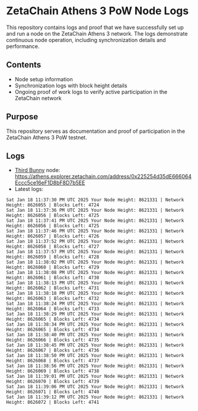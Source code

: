 # ZetaChain Athens 3 PoW Node Logs
This repository contains logs and proof that we have successfully set up and run a node on the ZetaChain Athens 3 network. The logs demonstrate continuous node operation, including synchronization details and performance.

## Contents
- Node setup information
- Synchronization logs with block height details
- Ongoing proof of work logs to verify active participation in the ZetaChain network

## Purpose
This repository serves as documentation and proof of participation in the ZetaChain Athens 3 PoW testnet.

## Logs

- [Third Bunny](https://thirdbunny.xyz/) node: https://athens.explorer.zetachain.com/address/0x225254d35dE666064Eccc5ce16eF1D8bF8D7b5EE
- Latest logs:
```
Sat Jan 18 11:37:30 PM UTC 2025 Your Node Height: 8621331 | Network Height: 8626055 | Blocks Left: 4724
Sat Jan 18 11:37:36 PM UTC 2025 Your Node Height: 8621331 | Network Height: 8626056 | Blocks Left: 4725
Sat Jan 18 11:37:41 PM UTC 2025 Your Node Height: 8621331 | Network Height: 8626056 | Blocks Left: 4725
Sat Jan 18 11:37:46 PM UTC 2025 Your Node Height: 8621331 | Network Height: 8626057 | Blocks Left: 4726
Sat Jan 18 11:37:52 PM UTC 2025 Your Node Height: 8621331 | Network Height: 8626058 | Blocks Left: 4727
Sat Jan 18 11:37:57 PM UTC 2025 Your Node Height: 8621331 | Network Height: 8626059 | Blocks Left: 4728
Sat Jan 18 11:38:02 PM UTC 2025 Your Node Height: 8621331 | Network Height: 8626060 | Blocks Left: 4729
Sat Jan 18 11:38:08 PM UTC 2025 Your Node Height: 8621331 | Network Height: 8626061 | Blocks Left: 4730
Sat Jan 18 11:38:13 PM UTC 2025 Your Node Height: 8621331 | Network Height: 8626062 | Blocks Left: 4731
Sat Jan 18 11:38:18 PM UTC 2025 Your Node Height: 8621331 | Network Height: 8626063 | Blocks Left: 4732
Sat Jan 18 11:38:24 PM UTC 2025 Your Node Height: 8621331 | Network Height: 8626064 | Blocks Left: 4733
Sat Jan 18 11:38:29 PM UTC 2025 Your Node Height: 8621331 | Network Height: 8626065 | Blocks Left: 4734
Sat Jan 18 11:38:34 PM UTC 2025 Your Node Height: 8621331 | Network Height: 8626065 | Blocks Left: 4734
Sat Jan 18 11:38:40 PM UTC 2025 Your Node Height: 8621331 | Network Height: 8626066 | Blocks Left: 4735
Sat Jan 18 11:38:45 PM UTC 2025 Your Node Height: 8621331 | Network Height: 8626067 | Blocks Left: 4736
Sat Jan 18 11:38:50 PM UTC 2025 Your Node Height: 8621331 | Network Height: 8626068 | Blocks Left: 4737
Sat Jan 18 11:38:56 PM UTC 2025 Your Node Height: 8621331 | Network Height: 8626069 | Blocks Left: 4738
Sat Jan 18 11:39:01 PM UTC 2025 Your Node Height: 8621331 | Network Height: 8626070 | Blocks Left: 4739
Sat Jan 18 11:39:06 PM UTC 2025 Your Node Height: 8621331 | Network Height: 8626071 | Blocks Left: 4740
Sat Jan 18 11:39:12 PM UTC 2025 Your Node Height: 8621331 | Network Height: 8626072 | Blocks Left: 4741
```
